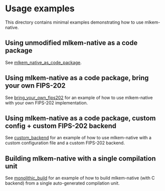 [//]: # (SPDX-License-Identifier: CC-BY-4.0)

# Usage examples

This directory contains minimal examples demonstrating how to use mlkem-native.

## Using unmodified mlkem-native as a code package

See [mlkem_native_as_code_package](mlkem_native_as_code_package).

## Using mlkem-native as a code package, bring your own FIPS-202

See [bring_your_own_fips202](bring_your_own_fips202) for an example of how to use mlkem-native with your own FIPS-202
implementation.

## Using mlkem-native as a code package, custom config + custom FIPS-202 backend

See [custom_backend](custom_backend) for an example of how to use mlkem-native with a custom configuration file and a
custom FIPS-202 backend.

## Building mlkem-native with a single compilation unit

See [monolithic_build](monolithic_build) for an example of how to build mlkem-native (with C backend) from a single
auto-generated compilation unit.
